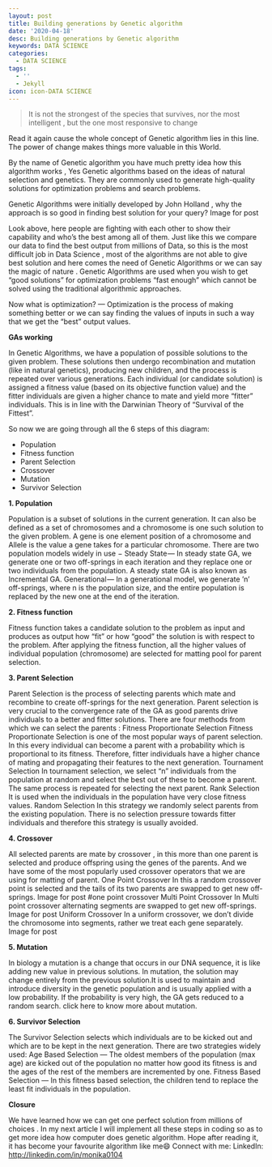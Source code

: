 ```yaml
---
layout: post
title: Building generations by Genetic algorithm
date: '2020-04-18'
desc: Building generations by Genetic algorithm
keywords: DATA SCIENCE
categories:
  - DATA SCIENCE
tags:
  - ''
  - Jekyll
icon: icon-DATA SCIENCE
---
```

> It is not the strongest of the species that survives, nor the most intelligent , but the one most responsive to change

Read it again cause the whole concept of Genetic algorithm lies in this line. The power of change makes things more valuable in this World.

By the name of Genetic algorithm you have much pretty idea how this algorithm works , Yes Genetic algorithms based on the ideas of natural selection and genetics. They are commonly used to generate high-quality solutions for optimization problems and search problems.

Genetic Algorithms were initially developed by John Holland , why the approach is so good in finding best solution for your query?
Image for post

Look above, here people are fighting with each other to show their capability and who’s the best among all of them. Just like this we compare our data to find the best output from millions of Data, so this is the most difficult job in Data Science , most of the algorithms are not able to give best solution and here comes the need of Genetic Algorithms or we can say the magic of nature . Genetic Algorithms are used when you wish to get “good solutions” for optimization problems “fast enough” which cannot be solved using the traditional algorithmic approaches.

Now what is optimization? — Optimization is the process of making something better or we can say finding the values of inputs in such a way that we get the “best” output values.

**GAs working**

In Genetic Algorithms, we have a population of possible solutions to the given problem. These solutions then undergo recombination and mutation (like in natural genetics), producing new children, and the process is repeated over various generations. Each individual (or candidate solution) is assigned a fitness value (based on its objective function value) and the fitter individuals are given a higher chance to mate and yield more “fitter” individuals. This is in line with the Darwinian Theory of “Survival of the Fittest”.


So now we are going through all the 6 steps of this diagram:

* Population
* Fitness function
* Parent Selection
* Crossover
* Mutation
* Survivor Selection

**1. Population**

Population is a subset of solutions in the current generation. It can also be defined as a set of chromosomes and a chromosome is one such solution to the given problem. A gene is one element position of a chromosome and Allele is the value a gene takes for a particular chromosome.
There are two population models widely in use −
Steady State — In steady state GA, we generate one or two off-springs in each iteration and they replace one or two individuals from the population. A steady state GA is also known as Incremental GA.
Generational — In a generational model, we generate ’n’ off-springs, where n is the population size, and the entire population is replaced by the new one at the end of the iteration.

**2. Fitness function**

Fitness function takes a candidate solution to the problem as input and produces as output how “fit” or how “good” the solution is with respect to the problem. After applying the fitness function, all the higher values of individual population (chromosome) are selected for matting pool for parent selection.

**3. Parent Selection**

Parent Selection is the process of selecting parents which mate and recombine to create off-springs for the next generation. Parent selection is very crucial to the convergence rate of the GA as good parents drive individuals to a better and fitter solutions.
There are four methods from which we can select the parents :
Fitness Proportionate Selection
Fitness Proportionate Selection is one of the most popular ways of parent selection. In this every individual can become a parent with a probability which is proportional to its fitness. Therefore, fitter individuals have a higher chance of mating and propagating their features to the next generation.
Tournament Selection
In tournament selection, we select “n” individuals from the population at random and select the best out of these to become a parent. The same process is repeated for selecting the next parent.
Rank Selection
It is used when the individuals in the population have very close fitness values.
Random Selection
In this strategy we randomly select parents from the existing population. There is no selection pressure towards fitter individuals and therefore this strategy is usually avoided.

**4. Crossover**

All selected parents are mate by crossover , in this more than one parent is selected and produce offspring using the genes of the parents.
And we have some of the most popularly used crossover operators that we are using for matting of parent.
One Point Crossover
In this a random crossover point is selected and the tails of its two parents are swapped to get new off-springs.
Image for post
#one point crossover
Multi Point Crossover
In Multi point crossover alternating segments are swapped to get new off-springs.
Image for post
Uniform Crossover
In a uniform crossover, we don’t divide the chromosome into segments, rather we treat each gene separately.
Image for post

**5. Mutation**

In biology a mutation is a change that occurs in our DNA sequence, it is like adding new value in previous solutions. In mutation, the solution may change entirely from the previous solution.It is used to maintain and introduce diversity in the genetic population and is usually applied with a low probability. If the probability is very high, the GA gets reduced to a random search. click here to know more about mutation.

**6. Survivor Selection**

The Survivor Selection selects which individuals are to be kicked out and which are to be kept in the next generation.
There are two strategies widely used:
Age Based Selection — The oldest members of the population (max age) are kicked out of the population no matter how good its fitness is and the ages of the rest of the members are incremented by one.
Fitness Based Selection — In this fitness based selection, the children tend to replace the least fit individuals in the population.

**Closure**

We have learned how we can get one perfect solution from millions of choices .
In my next article I will implement all these steps in coding so as to get more idea how computer does genetic algorithm.
Hope after reading it, it has become your favourite algorithm like me😄
Connect with me:
LinkedIn: http://linkedin.com/in/monika0104